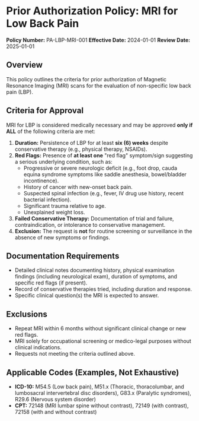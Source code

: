 # Prior Authorization Policy: MRI for Low Back Pain

**Policy Number:** PA-LBP-MRI-001
**Effective Date:** 2024-01-01
**Review Date:** 2025-01-01

## Overview

This policy outlines the criteria for prior authorization of Magnetic Resonance Imaging (MRI) scans for the evaluation of non-specific low back pain (LBP).

## Criteria for Approval

MRI for LBP is considered medically necessary and may be approved **only if ALL** of the following criteria are met:

1.  **Duration:** Persistence of LBP for at least **six (6) weeks** despite conservative therapy (e.g., physical therapy, NSAIDs).
2.  **Red Flags:** Presence of **at least one** "red flag" symptom/sign suggesting a serious underlying condition, such as:
    *   Progressive or severe neurologic deficit (e.g., foot drop, cauda equina syndrome symptoms like saddle anesthesia, bowel/bladder incontinence).
    *   History of cancer with new-onset back pain.
    *   Suspected spinal infection (e.g., fever, IV drug use history, recent bacterial infection).
    *   Significant trauma relative to age.
    *   Unexplained weight loss.
3.  **Failed Conservative Therapy:** Documentation of trial and failure, contraindication, or intolerance to conservative management.
4.  **Exclusion:** The request is **not** for routine screening or surveillance in the absence of new symptoms or findings.

## Documentation Requirements

*   Detailed clinical notes documenting history, physical examination findings (including neurological exam), duration of symptoms, and specific red flags (if present).
*   Record of conservative therapies tried, including duration and response.
*   Specific clinical question(s) the MRI is expected to answer.

## Exclusions

*   Repeat MRI within 6 months without significant clinical change or new red flags.
*   MRI solely for occupational screening or medico-legal purposes without clinical indications.
*   Requests not meeting the criteria outlined above.

## Applicable Codes (Examples, Not Exhaustive)

*   **ICD-10:** M54.5 (Low back pain), M51.x (Thoracic, thoracolumbar, and lumbosacral intervertebral disc disorders), G83.x (Paralytic syndromes), R29.6 (Nervous system disorder)
*   **CPT:** 72148 (MRI lumbar spine without contrast), 72149 (with contrast), 72158 (with and without contrast) 